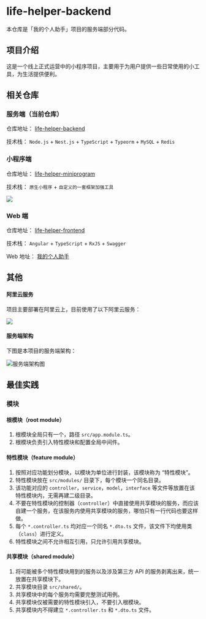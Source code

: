 # life-helper-backend

本仓库是「我的个人助手」项目的服务端部分代码。

## 项目介绍

这是一个线上正式运营中的小程序项目，主要用于为用户提供一些日常使用的小工具，为生活提供便利。

## 相关仓库

### 服务端（当前仓库）

仓库地址： [life-helper-backend](https://github.com/inlym/life-helper-backend)

技术栈： `Node.js` + `Nest.js` + `TypeScript` + `Typeorm` + `MySQL` + `Redis`

### 小程序端

仓库地址： [life-helper-miniprogram](https://github.com/inlym/life-helper-miniprogram)

技术栈： `原生小程序` + `自定义的一套框架加强工具`

![](https://img.inlym.com/ed5676d20f6243328c2e89a1403e4ff0.jpg)

### Web 端

仓库地址： [life-helper-frontend](https://github.com/inlym/life-helper-frontend)

技术栈： `Angular` + `TypeScript` + `RxJS` + `Swagger`

Web 地址： [我的个人助手](https://www.lifehelper.com.cn/)

## 其他

#### 阿里云服务

项目主要部署在阿里云上，目前使用了以下阿里云服务：

![](https://img.inlym.com/89197dc26280494a943613e9545b0e81.png)

#### 服务端架构

下图是本项目的服务端架构：

![服务端架构图](https://img.inlym.com/f4e09df7d8534331a978c6b08b66ab42.png)

## 最佳实践

### 模块

#### 根模块（root module）

1. 根模块全局只有一个，路径 `src/app.module.ts`。
2. 根模块负责引入特性模块和配置全局中间件。

#### 特性模块（feature module）

1. 按照对应功能划分模块，以模块为单位进行封装，该模块称为 “特性模块”。
2. 特性模块放在 `src/modules/` 目录下，每个模块一个同名目录。
3. 该功能对应的 `controller`，`service`，`model`，`interface` 等文件等放置在该特性模块内，无需再建二级目录。
4. 不要在特性模块的控制器（`controller`）中直接使用共享模块的服务，而应该自建一个服务，在该服务内使用共享模块的服务，哪怕只有一行代码也要这样做。
5. 每个 `*.controller.ts` 均对应一个同名 `*.dto.ts` 文件，该文件下均使用类（`class`）进行定义。
6. 特性模块之间不允许相互引用，只允许引用共享模块。

#### 共享模块（shared module）

1. 将可能被多个特性模块用到的服务以及涉及第三方 API 的服务剥离出来，统一放置在共享模块下。
2. 共享模块目录 `src/shared/`。
3. 共享模块中的每个服务均需要完整测试用例。
4. 共享模块仅被需要的特性模块引入，不要引入根模块。
5. 共享模块内不得建立 `*.controller.ts` 和 `*.dto.ts` 文件。
